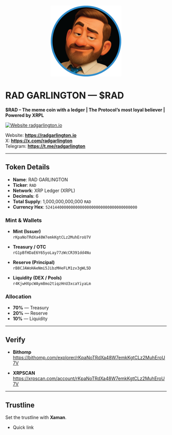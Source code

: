 <p align="center">
  <img src="https://github.com/radgarlington/radgarlington.io/blob/main/assets/logo.png?raw=true" alt="$RAD Logo" width="220">
</p>

# RAD GARLINGTON — $RAD

**$RAD – The meme coin with a ledger | The Protocol’s most loyal believer | Powered by XRPL**

[![Website radgarlington.io](https://img.shields.io/website?url=https%3A%2F%2Fradgarlington.io&label=radgarlington.io&color=0A74D0&style=for-the-badge)](https://radgarlington.io)

Website: **https://radgarlington.io**  
X: **https://x.com/radgarlington**  
Telegram: **https://t.me/radgarlington**

---

## Token Details

- **Name**: RAD GARLINGTON  
- **Ticker**: `RAD`  
- **Network**: XRP Ledger (XRPL)  
- **Decimals**: 6  
- **Total Supply**: 1,000,000,000,000 `RAD`  
- **Currency Hex**: `5241440000000000000000000000000000000000`

### Mint & Wallets

- **Mint (Issuer)**  
  `rKpaNoTRdXa48W7emkKgtCLz2MuhEroU7V`

- **Treasury / OTC**  
  `rG1pBfHDaE6Y65yoLay77zWcCR391dd4Nu`

- **Reserve (Principal)**  
  `rB8CJAWoHAeNmi5JibzMHeFLM1zv3gWL5D`

- **Liquidity (DEX / Pools)**  
  `r4KjwHXpcWAym8mo2tiqzHnU3xcaYiyaLm`

### Allocation

- **70%** — Treasury  
- **20%** — Reserve  
- **10%** — Liquidity

---

## Verify

- **Bithomp**  
  https://bithomp.com/explorer/rKpaNoTRdXa48W7emkKgtCLz2MuhEroU7V

- **XRPSCAN**  
  https://xrpscan.com/account/rKpaNoTRdXa48W7emkKgtCLz2MuhEroU7V

---

## Trustline

Set the trustline with **Xaman**.

- Quick link

